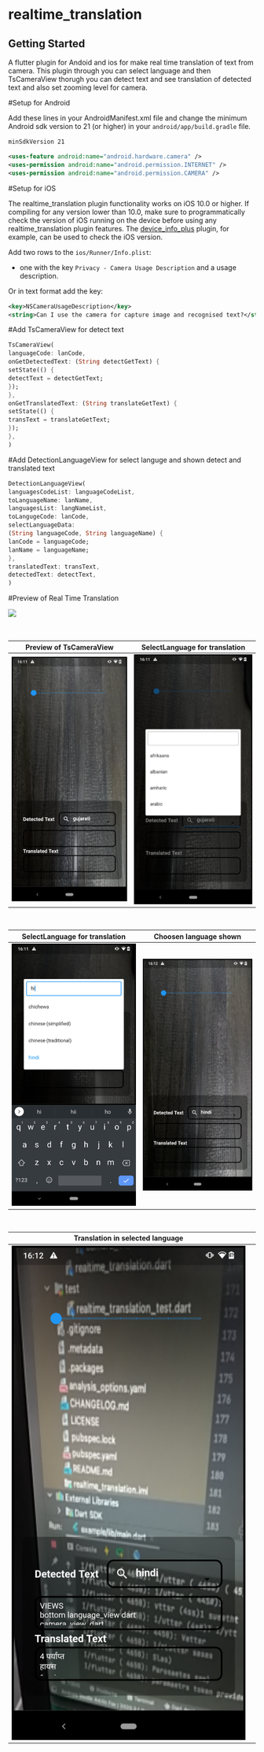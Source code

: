 # realtime_translation

## Getting Started

A flutter plugin for Andoid and ios for make real time translation of text from camera. This plugin through you can select language 
and then TsCameraView thorugh you can detect text and see translation of detected text and also set zooming level for camera.

#Setup for Android

Add these lines in your AndroidManifest.xml file and change the minimum Android sdk version to 21 (or higher) in your `android/app/build.gradle` file.

```
minSdkVersion 21
```

```xml
<uses-feature android:name="android.hardware.camera" />
<uses-permission android:name="android.permission.INTERNET" />
<uses-permission android:name="android.permission.CAMERA" />
```

#Setup for iOS

The realtime_translation plugin functionality works on iOS 10.0 or higher. If compiling for any version lower than 10.0,
make sure to programmatically check the version of iOS running on the device before using any realtime_translation plugin features.
The [device_info_plus](https://pub.dev/packages/device_info_plus) plugin, for example, can be used to check the iOS version.

Add two rows to the `ios/Runner/Info.plist`:

* one with the key `Privacy - Camera Usage Description` and a usage description.

Or in text format add the key:

```xml
<key>NSCameraUsageDescription</key>
<string>Can I use the camera for capture image and recognised text?</string>
```

#Add TsCameraView for detect text

```dart
TsCameraView(
languageCode: lanCode,
onGetDetectedText: (String detectGetText) {
setState(() {
detectText = detectGetText;
});
},
onGetTranslatedText: (String translateGetText) {
setState(() {
transText = translateGetText;
});
},
)
```

#Add DetectionLanguageView for select languge and shown detect and translated text

```dart
DetectionLanguageView(
languagesCodeList: languageCodeList,
toLanguageName: lanName,
languagesList: langNameList,
toLangugeCode: lanCode,
selectLanguageData:
(String languageCode, String languageName) {
lanCode = languageCode;
lanName = languageName;
},
translatedText: transText,
detectedText: detectText,
)
```

#Preview of Real Time Translation


![](https://github.com/kesmitopiwala/realtime_translation/blob/main/assets/realtime_translation.gif)

<br>

| Preview of TsCameraView                                                                                   | SelectLanguage for translation                                                                                      |
| -------------------------------------------------------------------------------------------- | ----------------------------------------------------------------------------------------------- |
| ![](https://github.com/kesmitopiwala/realtime_translation/blob/master/assets/ss1.png) | ![](https://github.com/kesmitopiwala/realtime_translation/blob/master/assets/ss2.png) |

<br>

| SelectLanguage for translation                                                                                   | Choosen language shown                                                                                      |
| -------------------------------------------------------------------------------------------- | ----------------------------------------------------------------------------------------------- |
| ![](https://github.com/kesmitopiwala/realtime_translation/blob/master/assets/ss3.png) | ![](https://github.com/kesmitopiwala/realtime_translation/blob/master/assets/ss4.png) |
                                                                                                                                                             
<br>

| Translation in selected language                                                                                   |                                                                                                             |
| -------------------------------------------------------------------------------------------- | ----------------------------------------------------------------------------------------------- |
| ![](https://github.com/kesmitopiwala/realtime_translation/blob/master/assets/ss5.png) |                                                                                                                                                       |                                                                                     
                                                                                                                                          


